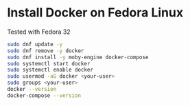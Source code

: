 # Install Docker on Fedora Linux

Tested with Fedora 32

```bash
sudo dnf update -y
sudo dnf remove -y docker
sudo dnf install -y moby-engine docker-compose
sudo systemctl start docker
sudo systemctl enable docker
sudo usermod -aG docker <your-user>
sudo groups <your-user>
docker --version
docker-compose --version
```
